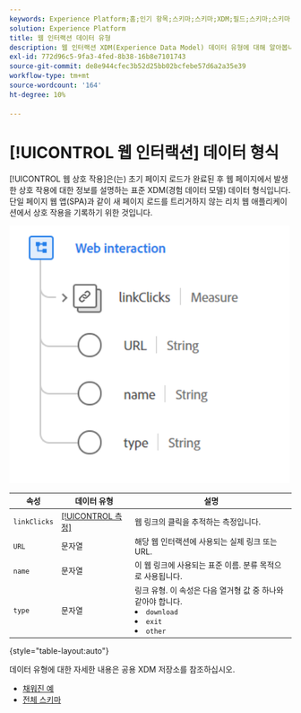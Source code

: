 ```yaml
---
keywords: Experience Platform;홈;인기 항목;스키마;스키마;XDM;필드;스키마;스키마;웹 상호 작용;데이터 유형;데이터 유형;
solution: Experience Platform
title: 웹 인터랙션 데이터 유형
description: 웹 인터랙션 XDM(Experience Data Model) 데이터 유형에 대해 알아봅니다.
exl-id: 772d96c5-9fa3-4fed-8b38-16b8e7101743
source-git-commit: de8e944cfec3b52d25bb02bcfebe57d6a2a35e39
workflow-type: tm+mt
source-wordcount: '164'
ht-degree: 10%

---
```


# [!UICONTROL 웹 인터랙션] 데이터 형식

[!UICONTROL 웹 상호 작용]은(는) 초기 페이지 로드가 완료된 후 웹 페이지에서 발생한 상호 작용에 대한 정보를 설명하는 표준 XDM(경험 데이터 모델) 데이터 형식입니다. 단일 페이지 웹 앱(SPA)과 같이 새 페이지 로드를 트리거하지 않는 리치 웹 애플리케이션에서 상호 작용을 기록하기 위한 것입니다.

<img src="../images/data-types/web-interaction.PNG" width="500" /><br />

| 속성 | 데이터 유형 | 설명 |
| --- | --- | --- |
| `linkClicks` | [[!UICONTROL 측정]](./measure.md) | 웹 링크의 클릭을 추적하는 측정입니다. |
| `URL` | 문자열 | 해당 웹 인터랙션에 사용되는 실제 링크 또는 URL. |
| `name` | 문자열 | 이 웹 링크에 사용되는 표준 이름. 분류 목적으로 사용됩니다. |
| `type` | 문자열 | 링크 유형. 이 속성은 다음 열거형 값 중 하나와 같아야 합니다. <li> `download` </li> <li> `exit` </li> <li> `other` </li> |

{style="table-layout:auto"}

데이터 유형에 대한 자세한 내용은 공용 XDM 저장소를 참조하십시오.

* [채워진 예](https://github.com/adobe/xdm/blob/master/components/datatypes/deprecated/webinteraction.example.1.json)
* [전체 스키마](https://github.com/adobe/xdm/blob/master/components/datatypes/deprecated/webinteraction.schema.json)
